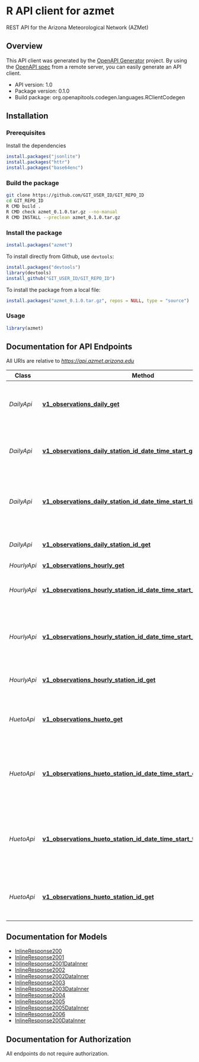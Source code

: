 # R API client for azmet

REST API for the Arizona Meteorological Network (AZMet)

## Overview
This API client was generated by the [OpenAPI Generator](https://openapi-generator.tech) project. By using the [OpenAPI spec](https://openapis.org) from a remote server, you can easily generate an API client.

- API version: 1.0
- Package version: 0.1.0
- Build package: org.openapitools.codegen.languages.RClientCodegen

## Installation

### Prerequisites

Install the dependencies

```R
install.packages("jsonlite")
install.packages("httr")
install.packages("base64enc")
```

### Build the package

```sh
git clone https://github.com/GIT_USER_ID/GIT_REPO_ID
cd GIT_REPO_ID
R CMD build .
R CMD check azmet_0.1.0.tar.gz --no-manual
R CMD INSTALL --preclean azmet_0.1.0.tar.gz
```

### Install the package

```R
install.packages("azmet")
```

To install directly from Github, use `devtools`:
```R
install.packages("devtools")
library(devtools)
install_github("GIT_USER_ID/GIT_REPO_ID")
```

To install the package from a local file:
```R
install.packages("azmet_0.1.0.tar.gz", repos = NULL, type = "source")
```

### Usage

```R
library(azmet)
```

## Documentation for API Endpoints

All URIs are relative to *https://api.azmet.arizona.edu*

Class | Method | HTTP request | Description
------------ | ------------- | ------------- | -------------
*DailyApi* | [**v1_observations_daily_get**](docs/DailyApi.md#v1_observations_daily_get) | **GET** /v1/observations/daily | Return daily direct and derived observations for all stations for the latest available day.
*DailyApi* | [**v1_observations_daily_station_id_date_time_start_get**](docs/DailyApi.md#v1_observations_daily_station_id_date_time_start_get) | **GET** /v1/observations/daily/{stationID}/{dateTimeStart} | Return daily direct and derived observations for a specific station and a specific date.
*DailyApi* | [**v1_observations_daily_station_id_date_time_start_time_interval_get**](docs/DailyApi.md#v1_observations_daily_station_id_date_time_start_time_interval_get) | **GET** /v1/observations/daily/{stationID}/{dateTimeStart}/{timeInterval} | Return available daily direct and derived observations for a station over a time interval from a date.
*DailyApi* | [**v1_observations_daily_station_id_get**](docs/DailyApi.md#v1_observations_daily_station_id_get) | **GET** /v1/observations/daily/{stationID} | Return daily direct and derived observations for a specific station.
*HourlyApi* | [**v1_observations_hourly_get**](docs/HourlyApi.md#v1_observations_hourly_get) | **GET** /v1/observations/hourly | 
*HourlyApi* | [**v1_observations_hourly_station_id_date_time_start_get**](docs/HourlyApi.md#v1_observations_hourly_station_id_date_time_start_get) | **GET** /v1/observations/hourly/{stationID}/{dateTimeStart} | Return hourly direct and derived observations for a specific station and date and time.
*HourlyApi* | [**v1_observations_hourly_station_id_date_time_start_time_interval_get**](docs/HourlyApi.md#v1_observations_hourly_station_id_date_time_start_time_interval_get) | **GET** /v1/observations/hourly/{stationID}/{dateTimeStart}/{timeInterval} | Return hourly direct and derived observations for a specific station over a time interval from a date and time.
*HourlyApi* | [**v1_observations_hourly_station_id_get**](docs/HourlyApi.md#v1_observations_hourly_station_id_get) | **GET** /v1/observations/hourly/{stationID} | Return hourly direct and derived observations for a specific station.
*HuetoApi* | [**v1_observations_hueto_get**](docs/HuetoApi.md#v1_observations_hueto_get) | **GET** /v1/observations/hueto | Accumulated heat units and evapotranspiration for all stations from January 1 current year.
*HuetoApi* | [**v1_observations_hueto_station_id_date_time_start_get**](docs/HuetoApi.md#v1_observations_hueto_station_id_date_time_start_get) | **GET** /v1/observations/hueto/{stationID}/{dateTimeStart} | Accumulated heat units and evapotranspiration for one (or all) station(s) from the given start date and time to current date.
*HuetoApi* | [**v1_observations_hueto_station_id_date_time_start_time_interval_get**](docs/HuetoApi.md#v1_observations_hueto_station_id_date_time_start_time_interval_get) | **GET** /v1/observations/hueto/{stationID}/{dateTimeStart}/{timeInterval} | Accumulated heat units and evapotranspiration for one (or all) station(s) from the given start date and time over a given time interval.
*HuetoApi* | [**v1_observations_hueto_station_id_get**](docs/HuetoApi.md#v1_observations_hueto_station_id_get) | **GET** /v1/observations/hueto/{stationID} | Accumulated heat units and evapotranspiration for one station from January 1 current year.


## Documentation for Models

 - [InlineResponse200](docs/InlineResponse200.md)
 - [InlineResponse2001](docs/InlineResponse2001.md)
 - [InlineResponse2001DataInner](docs/InlineResponse2001DataInner.md)
 - [InlineResponse2002](docs/InlineResponse2002.md)
 - [InlineResponse2002DataInner](docs/InlineResponse2002DataInner.md)
 - [InlineResponse2003](docs/InlineResponse2003.md)
 - [InlineResponse2003DataInner](docs/InlineResponse2003DataInner.md)
 - [InlineResponse2004](docs/InlineResponse2004.md)
 - [InlineResponse2005](docs/InlineResponse2005.md)
 - [InlineResponse2005DataInner](docs/InlineResponse2005DataInner.md)
 - [InlineResponse2006](docs/InlineResponse2006.md)
 - [InlineResponse200DataInner](docs/InlineResponse200DataInner.md)


## Documentation for Authorization

 All endpoints do not require authorization.


